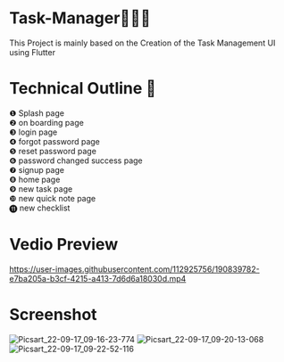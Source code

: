 # Task-Manager🤹🏽‍♂️
This Project is mainly based on the Creation of the Task Management UI using Flutter
# Technical Outline 📕
❶ Splash page\
❷ on boarding page\
❸ login page\
❹ forgot password page\
❺ reset password page\
❻ password changed success page\
❼ signup page\
❽ home page\
❾ new task page\
❿ new quick note page\
⓫ new checklist
# Vedio Preview
https://user-images.githubusercontent.com/112925756/190839782-e7ba205a-b3cf-4215-a413-7d6d6a18030d.mp4
# Screenshot
![Picsart_22-09-17_09-16-23-774](https://user-images.githubusercontent.com/112925756/190839597-f6cb8366-3ca3-4e7d-8f75-bbdcc53336e3.jpg)
![Picsart_22-09-17_09-20-13-068](https://user-images.githubusercontent.com/112925756/190839625-c42b80bf-3661-4fe8-ab6b-8c24236a598c.jpg)
![Picsart_22-09-17_09-22-52-116](https://user-images.githubusercontent.com/112925756/190839643-53283919-125c-46bb-b2bc-b9f9baf4a3b4.jpg)

 
